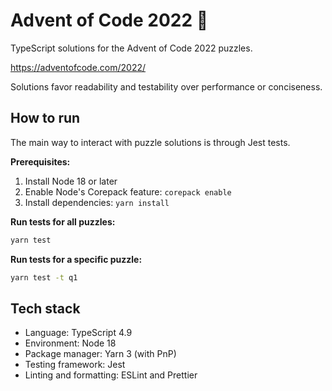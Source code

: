# Advent of Code 2022 🎄

TypeScript solutions for the Advent of Code 2022 puzzles.

https://adventofcode.com/2022/

Solutions favor readability and testability over performance or conciseness.

## How to run

The main way to interact with puzzle solutions is through Jest tests.

**Prerequisites:**

1. Install Node 18 or later
2. Enable Node's Corepack feature: `corepack enable`
3. Install dependencies: `yarn install`

**Run tests for all puzzles:**

```bash
yarn test
```

**Run tests for a specific puzzle:**

```bash
yarn test -t q1
```

## Tech stack

- Language: TypeScript 4.9
- Environment: Node 18
- Package manager: Yarn 3 (with PnP)
- Testing framework: Jest
- Linting and formatting: ESLint and Prettier
